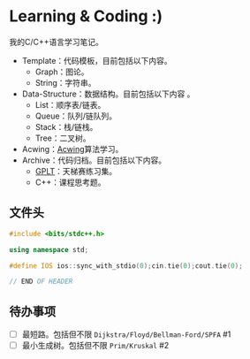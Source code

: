 # Learning & Coding :)

我的C/C++语言学习笔记。

- Template：代码模板，目前包括以下内容。
	- Graph：图论。
	- String：字符串。
- Data-Structure：数据结构。目前包括以下内容 。
	- List：顺序表/链表。
	- Queue：队列/链队列。
	- Stack：栈/链栈。
	- Tree：二叉树。
- Acwing：[Acwing](https://www.acwing.com/)算法学习。
- Archive：代码归档。目前包括以下内容。
	- [GPLT](https://pintia.cn/problem-sets/994805046380707840/problems/type/7)：天梯赛练习集。
	- C++：课程思考题。

## 文件头
```cpp
#include <bits/stdc++.h>

using namespace std;

#define IOS ios::sync_with_stdio(0);cin.tie(0);cout.tie(0);

// END OF HEADER
```

## 待办事项

- [ ] 最短路。包括但不限 `Dijkstra/Floyd/Bellman-Ford/SPFA` #1
- [ ] 最小生成树。包括但不限 `Prim/Kruskal` #2
